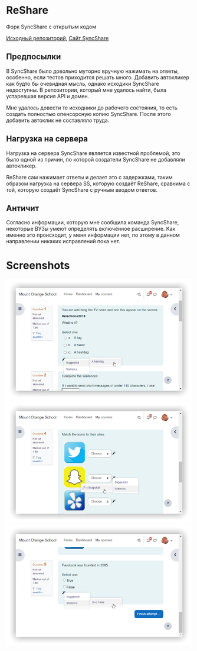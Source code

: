 # ReShare
Форк SyncShare с открытым кодом

[Исходный репозиторий](https://github.com/F1Soda/syncshare-extension), [Сайт SyncShare](https://syncshare.naloaty.me/)
## Предпосылки
В SyncShare было довольно муторно вручную нажимать на ответы, особенно, если тестов приходится решать много. Добавить автокликер как будто бы очевидная мысль, однако исходики SyncShare недоступны. В репозитории, который мне удалось найти, была устаревшая версия API и домен.

Мне удалось довести те исходники до рабочего состояния, то есть создать полностью опенсорсную копию SyncShare. После этого добавить автоклик не составляло труда.

## Нагрузка на сервера
Нагрузка на сервера SyncShare является известной проблемой, это было одной из причин, по которой создатели SyncShare не добавляли автокликер.

ReShare сам нажимает ответы и делает это с задержками, таким образом нагрузка на сервера SS, которую создаёт ReShare, сравнима с той, которую создаёт SyncShare с ручным вводом ответов.

## Античит
Согласно информации, которую мне сообщила команда SyncShare, некоторые ВУЗы умеют определять включённое расширение. Как именно это происходит, у меня информации нет, по этому в данном направлении никаких исправлений пока нет.
# Screenshots
![](screenshots/demo-1.png)
![](screenshots/demo-2.png)
![](screenshots/demo-3.png)

